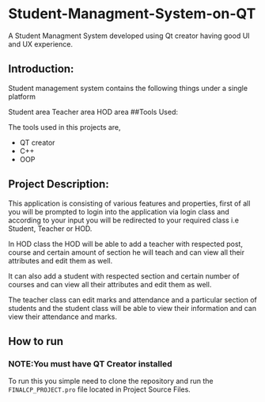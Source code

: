 # Student-Managment-System-on-QT
A Student Managment System developed using Qt creator having good UI and UX experience.
## Introduction:

Student management system contains the following things under a single platform

Student area
Teacher area
HOD area
##Tools Used:

The tools used in this projects are,

* QT creator
* C++
* OOP
 

## Project Description:

This application is consisting of various features and properties, first of all you will be prompted to login into the application via login class and according to your input you will be redirected to your required class i.e Student, Teacher or HOD.

In HOD class the HOD will be able to add a teacher with respected post, course and certain amount of section he will teach and can view all their attributes and edit them as well.

It can also add a student with respected section and certain number of courses and can view all their attributes and edit them as well.

The teacher class can edit marks and attendance and a particular section of students and the student class will be able to view their information and can view their attendance and marks.

## How to run
### NOTE:You must have QT Creator installed
To run this you simple need to clone the repository and run the `FINALCP_PROJECT.pro` file located in Project Source Files.
